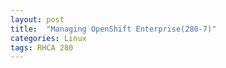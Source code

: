 ```yaml
---
layout: post
title:  "Managing OpenShift Enterprise(280-7)"
categories: Linux
tags: RHCA 280
---
```


